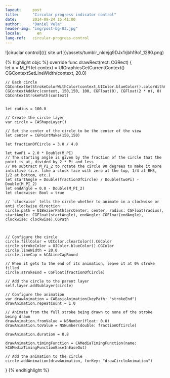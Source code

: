 ```yaml
---
layout:     post
title:      "Circular progress indicator control"
date:       2014-09-24 15:41:00
author:     "Daniel Vela"
header-img: "img/post-bg-03.jpg"
locale:       en
lang-ref:   circular-progress-control
---
```


![ciruclar control]({{ site.url }}/assets/tumblr_nldejg9DJx1rjbh19o1_1280.png)

{% highlight objc %}
override func drawRect(rect: CGRect) {        
    let π = M_PI
    let context = UIGraphicsGetCurrentContext()
    CGContextSetLineWidth(context, 20.0)

    // Back circle
    CGContextSetStrokeColorWithColor(context,UIColor.blueColor().colorWithAlphaComponent(0.2).CGColor)
    CGContextAddArc(context, 150,150, 100, CGFloat(0), CGFloat(2 * π), 0)
    CGContextStrokePath(context)


    let radius = 100.0

    // Create the circle layer
    var circle = CAShapeLayer()

    // Set the center of the circle to be the center of the view
    let center = CGPointMake(150,150)

    let fractionOfCircle = 3.0 / 4.0

    let twoPi = 2.0 * Double(M_PI)
    // The starting angle is given by the fraction of the circle that the point is at, divided by 2 * Pi and less
    // We subtract M_PI_2 to rotate the circle 90 degrees to make it more intuitive (i.e. like a clock face with zero at the top, 1/4 at RHS, 1/2 at bottom, etc.)
    let startAngle = Double(fractionOfCircle) / Double(twoPi) - Double(M_PI_2)
    let endAngle = 0.0 - Double(M_PI_2)
    let clockwise: Bool = true

    // `clockwise` tells the circle whether to animate in a clockwise or anti clockwise direction
    circle.path = UIBezierPath(arcCenter: center, radius: CGFloat(radius), startAngle: CGFloat(startAngle), endAngle: CGFloat(endAngle), clockwise: clockwise).CGPath



    // Configure the circle
    circle.fillColor = UIColor.clearColor().CGColor
    circle.strokeColor = UIColor.blueColor().CGColor
    circle.lineWidth = 20.0
    circle.lineCap = kCALineCapRound

    // When it gets to the end of its animation, leave it at 0% stroke filled
    circle.strokeEnd = CGFloat(fractionOfCircle)

    // Add the circle to the parent layer
    self.layer.addSublayer(circle)

    // Configure the animation
    var drawAnimation = CABasicAnimation(keyPath: "strokeEnd")
    drawAnimation.repeatCount = 1.0

    // Animate from the full stroke being drawn to none of the stroke being drawn
    drawAnimation.fromValue = NSNumber(float: 0.0)
    drawAnimation.toValue = NSNumber(double: fractionOfCircle)

    drawAnimation.duration = 0.8

    drawAnimation.timingFunction = CAMediaTimingFunction(name: kCAMediaTimingFunctionEaseInEaseOut)

    // Add the animation to the circle
    circle.addAnimation(drawAnimation, forKey: "drawCircleAnimation")
}
{% endhighlight %}